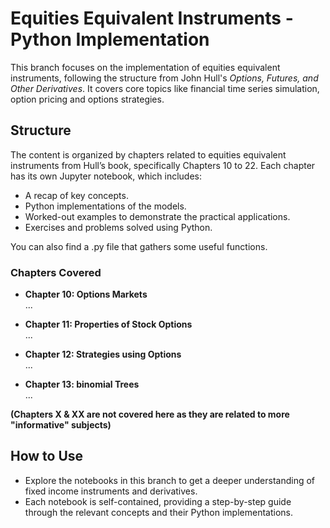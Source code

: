 # Equities Equivalent Instruments - Python Implementation

This branch focuses on the implementation of equities equivalent instruments, following the structure from John Hull's *Options, Futures, and Other Derivatives*. It covers core topics like financial time series simulation, option pricing and options strategies.

## Structure

The content is organized by chapters related to equities equivalent instruments from Hull’s book, specifically Chapters 10 to 22. Each chapter has its own Jupyter notebook, which includes:

- A recap of key concepts.
- Python implementations of the models.
- Worked-out examples to demonstrate the practical applications.
- Exercises and problems solved using Python.

You can also find a .py file that gathers some useful functions. 

### Chapters Covered

- **Chapter 10: Options Markets**  
  ...

- **Chapter 11: Properties of Stock Options**  
  ...

- **Chapter 12: Strategies using Options**  
  ...

- **Chapter 13: binomial Trees**  
  ...


**(Chapters X & XX are not covered here as they are related to more "informative" subjects)**

## How to Use

- Explore the notebooks in this branch to get a deeper understanding of fixed income instruments and derivatives.
- Each notebook is self-contained, providing a step-by-step guide through the relevant concepts and their Python implementations.
